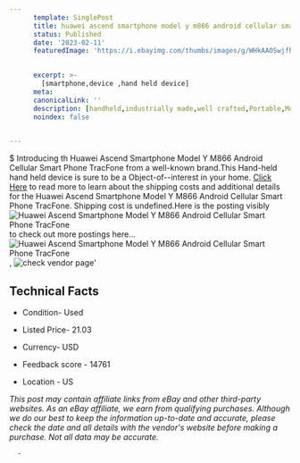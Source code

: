 ```yaml
---
      template: SinglePost
      title: huawei ascend smartphone model y m866 android cellular smart phone tracfone
      status: Published
      date: '2023-02-11'
      featuredImage: 'https://i.ebayimg.com/thumbs/images/g/WHkAAOSwjfhi5Cp5/s-l225.jpg'
       

      excerpt: >-
        [smartphone,device ,hand held device]
      meta:
      canonicalLink: ''
      description: [handheld,industrially made,well crafted,Portable,Mobile,Compact,Convenient,Lightweight,Maneuverable,Man-portable,Miniature,Carriable,Hand-held,Light,Holdable,Transportable,Mobile device,Pocket-sized,On-the-go,Wireless,Cordless,Compact size,Convenient size, smartphone,device ,hand held device]
      noindex: false
      

---
```

$
      Introducing th Huawei Ascend Smartphone Model Y M866 Android Cellular Smart Phone TracFone from a well-known brand.This Hand-held hand held device is sure to be a Object-of--interest in your home. [Click Here](https://www.ebay.com/itm/275668475246?hash=item402f1f1d6e%3Ag%3AWHkAAOSwjfhi5Cp5&mkevt=1&mkcid=1&mkrid=711-53200-19255-0&campid=%253CePNCampaignId%253E&customid=%253CreferenceId%253E&toolid=10049) to read more to learn about the shipping costs and additional details for the Huawei Ascend Smartphone Model Y M866 Android Cellular Smart Phone TracFone. Shipping cost is undefined.Here is the posting visibly ![Huawei Ascend Smartphone Model Y M866 Android Cellular Smart Phone TracFone](https://i.ebayimg.com/thumbs/images/g/WHkAAOSwjfhi5Cp5/s-l225.jpg) to check out more postings here... ![Huawei Ascend Smartphone Model Y M866 Android Cellular Smart Phone TracFone](https://i.ebayimg.com/images/g/WHkAAOSwjfhi5Cp5/s-l1600.jpg), ![check vendor page](https://origin-galleryplus.ebayimg.com/ws/web/275668475246_2_0_1/225x225.jpg,https://origin-galleryplus.ebayimg.com/ws/web/275668475246_3_0_1/225x225.jpg,https://origin-galleryplus.ebayimg.com/ws/web/275668475246_4_0_1/225x225.jpg,https://origin-galleryplus.ebayimg.com/ws/web/275668475246_5_0_1/225x225.jpg,https://origin-galleryplus.ebayimg.com/ws/web/275668475246_6_0_1/225x225.jpg,https://origin-galleryplus.ebayimg.com/ws/web/275668475246_7_0_1/225x225.jpg,https://origin-galleryplus.ebayimg.com/ws/web/275668475246_8_0_1/225x225.jpg,https://origin-galleryplus.ebayimg.com/ws/web/275668475246_9_0_1/225x225.jpg,https://origin-galleryplus.ebayimg.com/ws/web/275668475246_10_0_1/225x225.jpg,https://origin-galleryplus.ebayimg.com/ws/web/275668475246_11_0_1/225x225.jpg)'

      

 ## Technical Facts 



     
      

 - Condition- Used 


      

 - Listed Price- 21.03 


      

 - Currency- USD 


      

 - Feedback score - 14761 


      

 - Location - US 


      
      

 *_This post may contain affiliate links from eBay and other third-party websites. As an eBay affiliate, we earn from qualifying purchases. Although we do our best to keep the information up-to-date and accurate, please check the date and all details with the vendor's website before making a purchase. Not all data may be accurate._*




      -
